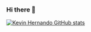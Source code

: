 ### Hi there 👋

<!--
**p5y-Ph3R/p5y-Ph3R** is a ✨ _special_ ✨ repository because its `README.md` (this file) appears on your GitHub profile.

Here are some ideas to get you started:

- 🔭 I’m currently working on ...
- 🌱 I’m currently learning ...
- 👯 I’m looking to collaborate on ...
- 🤔 I’m looking for help with ...
- 💬 Ask me about ...
- 📫 How to reach me: ...
- 😄 Pronouns: ...
- ⚡ Fun fact: ...
-->

[![Kevin Hernando GitHub stats](https://github-readme-stats.vercel.app/api?username=p5y-Ph3R)](https://github.com/p5y-Ph3R/github-readme-stats)

